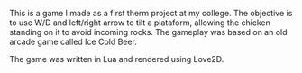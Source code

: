 This is a game I made as a first therm project at my college.
The objective is to use W/D and left/right arrow to tilt a plataform, allowing the chicken standing on it to avoid incoming rocks. 
The gameplay was based on an old arcade game called Ice Cold Beer.
 
The game was written in Lua and rendered using Love2D.
